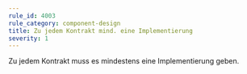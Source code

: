 ```yaml
---
rule_id: 4003
rule_category: component-design
title: Zu jedem Kontrakt mind. eine Implementierung
severity: 1
---
```

Zu jedem Kontrakt muss es mindestens eine Implementierung geben.

